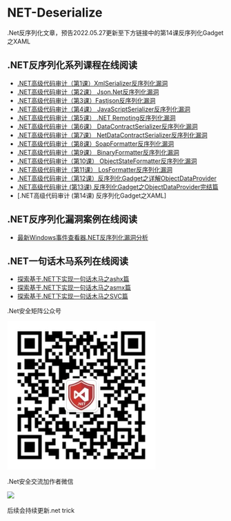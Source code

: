 # NET-Deserialize
.Net反序列化文章，预告2022.05.27更新至下方链接中的第14课反序列化Gadget之XAML

## .NET反序列化系列课程在线阅读
+ [.NET高级代码审计（第1课）XmlSerializer反序列化漏洞](https://www.anquanke.com/post/id/172316)
+ [.NET高级代码审计（第2课） Json.Net反序列化漏洞](https://www.anquanke.com/post/id/172920)
+ [.NET高级代码审计（第3课）Fastjson反序列化漏洞](https://www.anquanke.com/post/id/173151)
+ [.NET高级代码审计（第4课） JavaScriptSerializer反序列化漏洞](https://www.anquanke.com/post/id/173652)
+ [.NET高级代码审计（第5课） .NET Remoting反序列化漏洞](https://www.anquanke.com/post/id/174009)
+ [.NET高级代码审计（第6课） DataContractSerializer反序列化漏洞](https://www.anquanke.com/post/id/175796)
+ [.NET高级代码审计（第7课） NetDataContractSerializer反序列化漏洞](https://www.anquanke.com/post/id/176226)
+ [.NET高级代码审计（第8课）SoapFormatter反序列化漏洞](https://www.anquanke.com/post/id/176499)
+ [.NET高级代码审计（第9课） BinaryFormatter反序列化漏洞](https://www.anquanke.com/post/id/176519)
+ [.NET高级代码审计（第10课） ObjectStateFormatter反序列化漏洞](https://www.anquanke.com/post/id/176664)
+ [.NET高级代码审计（第11课） LosFormatter反序列化漏洞](https://www.anquanke.com/post/id/176786)
+ [.NET高级代码审计（第12课）反序列化Gadget之详解ObjectDataProvider](https://mp.weixin.qq.com/s/sHKR0zlW2CsphGAmv3_KVA)
+ [.NET高级代码审计 (第13课) 反序列化Gadget之ObjectDataProvider完结篇](https://mp.weixin.qq.com/s/IcFnCSN8aCkcWg7HKrLO8g)
+ [.NET高级代码审计 (第14课) 反序列化Gadget之XAML]


## .NET反序列化漏洞案例在线阅读
+ [最新Windows事件查看器.NET反序列化漏洞分析](https://mp.weixin.qq.com/s/A7Z720lavhNSjlNNc3nzng)


## .NET一句话木马系列在线阅读
+ [探索基于.NET下实现一句话木马之ashx篇](https://www.anquanke.com/post/id/151960)
+ [探索基于.NET下实现一句话木马之asmx篇](https://www.anquanke.com/post/id/152238)
+ [探索基于.NET下实现一句话木马之SVC篇](https://www.anquanke.com/post/id/153095)


.Net安全矩阵公众号

![](gzh.jpg)

.Net安全交流加作者微信

![](media/01.png)

后续会持续更新.net trick
